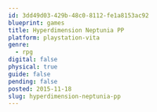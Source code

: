 ```yaml
---
id: 3dd49d03-429b-48c0-8112-fe1a8153ac92
blueprint: games
title: Hyperdimension Neptunia PP
platform: playstation-vita
genre:
  - rpg
digital: false
physical: true
guide: false
pending: false
posted: 2015-11-18
slug: hyperdimension-neptunia-pp
---
```

